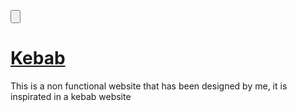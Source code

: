 <a href="https://fergarperez.github.io/Kebab/"><input type="button"><h1>Kebab</h1></a>
This is a non functional website that has been designed by me, it is inspirated in a kebab website
